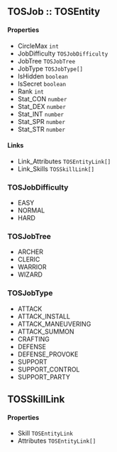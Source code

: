 ## TOSJob :: TOSEntity

#### Properties
- CircleMax `int`
- JobDifficulty `TOSJobDifficulty`
- JobTree `TOSJobTree`
- JobType `TOSJobType[]`
- IsHidden `boolean`
- IsSecret `boolean`
- Rank `int`
- Stat_CON `number`
- Stat_DEX `number`
- Stat_INT `number`
- Stat_SPR `number`
- Stat_STR `number`

#### Links
- Link_Attributes `TOSEntityLink[]`
- Link_Skills `TOSSkillLink[]`

### TOSJobDifficulty
- EASY
- NORMAL
- HARD

### TOSJobTree
- ARCHER
- CLERIC
- WARRIOR
- WIZARD

### TOSJobType
- ATTACK
- ATTACK_INSTALL
- ATTACK_MANEUVERING
- ATTACK_SUMMON
- CRAFTING
- DEFENSE
- DEFENSE_PROVOKE
- SUPPORT
- SUPPORT_CONTROL
- SUPPORT_PARTY

## TOSSkillLink

#### Properties
- Skill `TOSEntityLink`
- Attributes `TOSEntityLink[]`
